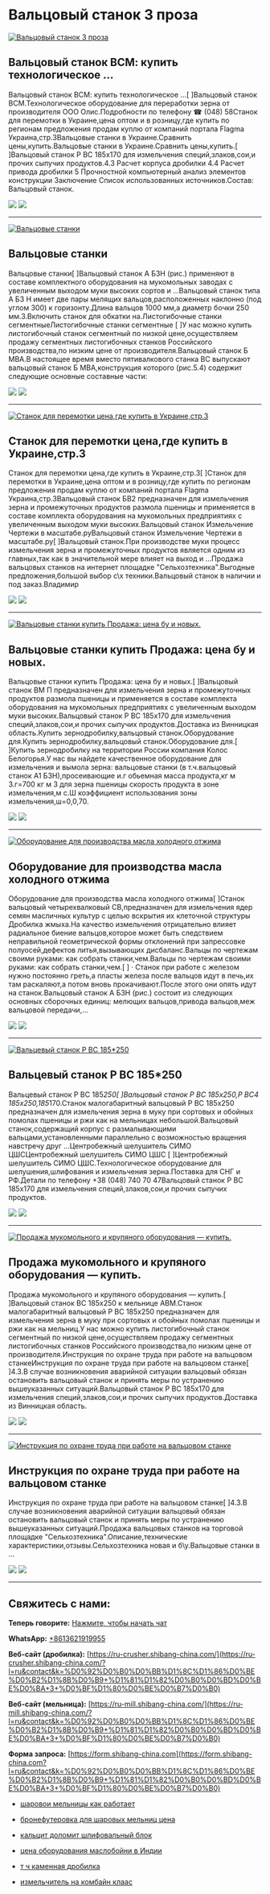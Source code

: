 # Вальцовый станок 3 проза

<a href="https://swt.shibang-china.com/?l=ru&img&k=%D0%92%D0%B0%D0%BB%D1%8C%D1%86%D0%BE%D0%B2%D1%8B%D0%B9+%D1%81%D1%82%D0%B0%D0%BD%D0%BE%D0%BA+3+%D0%BF%D1%80%D0%BE%D0%B7%D0%B0" target="_blank">![Вальцовый станок 3 проза](http://static.shibang-china.com/all-800x300/942.jpg)</a>

## Вальцовый станок ВСМ: купить технологическое …
Вальцовый станок ВСМ: купить технологическое …[ ]Вальцовый станок ВСМ.Технологическое оборудование для переработки зерна от производителя ООО Олис.Подробности по телефону ☎ (048) 58Станок для перемотки в Украине,цена оптом и в розницу,где купить по регионам предложения продам куплю от компаний портала Flagma Украина,стр.3Вальцовые станки в Украине.Сравнить цены,купить.Вальцовые станки в Украине.Сравнить цены,купить.[ ]Вальцовый станок Р ВС 185х170 для измельчения специй,злаков,сои,и прочих сыпучих продуктов.4.3 Расчет корпуса дробилки 4.4 Расчет привода дробилки 5 Прочностной компьютерный анализ элементов конструкции Заключение Список использованных источников.Состав: Вальцовый станок.


<a href="https://whatsapp.shibangsoft.com/WhatsApp.php" target="_blank" title="WhatsApp">![](http://static.shibang-china.com/icon/whatsapp.png)</a> <a href="https://swt.shibang-china.com/?l=ru&icon&k=%D0%92%D0%B0%D0%BB%D1%8C%D1%86%D0%BE%D0%B2%D1%8B%D0%B9+%D1%81%D1%82%D0%B0%D0%BD%D0%BE%D0%BA+3+%D0%BF%D1%80%D0%BE%D0%B7%D0%B0" target="_blank">![](http://static.shibang-china.com/icon/chat-ru.png)</a>

---

<a href="https://swt.shibang-china.com/?l=ru&img&k=%D0%92%D0%B0%D0%BB%D1%8C%D1%86%D0%BE%D0%B2%D1%8B%D0%B9+%D1%81%D1%82%D0%B0%D0%BD%D0%BE%D0%BA+3+%D0%BF%D1%80%D0%BE%D0%B7%D0%B0" target="_blank">![Вальцовые станки](http://static.shibang-china.com/all-800x300/419.jpg)</a>

## Вальцовые станки
Вальцовые станки[ ]Вальцовый станок А БЗН (рис.) применяют в составе комплектного оборудования на мукомольных заводах с увеличенным выходом муки высоких сортов и …Вальцовый станок типа А БЗ Н имеет две пары мелящих вальцов,расположенных наклонно (под углом 300) к горизонту.Длина вальцов 1000 мм,а диаметр бочки 250 мм.3.Включить станок для обкатки на.Листогибочные станки сегментныеЛистогибочные станки сегментные [ ]У нас можно купить листогибочный станок сегментный по низкой цене,осуществляем продажу сегментных листогибочных станков Российского производства,по низким цене от производителя.Вальцовый станок Б МВА.В настоящее время вместо пятивалкового станка ВС выпускают вальцовый станок Б МВА,конструкция которого (рис.5.4) содержит следующие основные составные части:


<a href="https://whatsapp.shibangsoft.com/WhatsApp.php" target="_blank" title="WhatsApp">![](http://static.shibang-china.com/icon/whatsapp.png)</a> <a href="https://swt.shibang-china.com/?l=ru&icon&k=%D0%92%D0%B0%D0%BB%D1%8C%D1%86%D0%BE%D0%B2%D1%8B%D0%B9+%D1%81%D1%82%D0%B0%D0%BD%D0%BE%D0%BA+3+%D0%BF%D1%80%D0%BE%D0%B7%D0%B0" target="_blank">![](http://static.shibang-china.com/icon/chat-ru.png)</a>

---

<a href="https://swt.shibang-china.com/?l=ru&img&k=%D0%92%D0%B0%D0%BB%D1%8C%D1%86%D0%BE%D0%B2%D1%8B%D0%B9+%D1%81%D1%82%D0%B0%D0%BD%D0%BE%D0%BA+3+%D0%BF%D1%80%D0%BE%D0%B7%D0%B0" target="_blank">![Станок для перемотки цена,где купить в Украине,стр.3](http://static.shibang-china.com/all-800x300/371.jpg)</a>

## Станок для перемотки цена,где купить в Украине,стр.3
Станок для перемотки цена,где купить в Украине,стр.3[ ]Станок для перемотки в Украине,цена оптом и в розницу,где купить по регионам предложения продам куплю от компаний портала Flagma Украина,стр.3Вальцовый станок БВ2 предназначен для измельчения зерна и промежуточных продуктов размола пшеницы и применяется в составе комплекта оборудования на мукомольных предприятиях с увеличенным выходом муки высоких.Вальцовый станок Измельчение Чертежи в масштабе.руВальцовый станок Измельчение Чертежи в масштабе.ру[ ]Вальцовый станок.При производстве муки процесс измельчения зерна и промежуточных продуктов является одним из главных,так как в значительной мере влияет на выход и …Продажа вальцовых станков на интернет площадке &quot;Сельхозтехника&quot;.Выгодные предложения,большой выбор с\х техники.Вальцовый станок в наличии и под заказ.Владимир


<a href="https://whatsapp.shibangsoft.com/WhatsApp.php" target="_blank" title="WhatsApp">![](http://static.shibang-china.com/icon/whatsapp.png)</a> <a href="https://swt.shibang-china.com/?l=ru&icon&k=%D0%92%D0%B0%D0%BB%D1%8C%D1%86%D0%BE%D0%B2%D1%8B%D0%B9+%D1%81%D1%82%D0%B0%D0%BD%D0%BE%D0%BA+3+%D0%BF%D1%80%D0%BE%D0%B7%D0%B0" target="_blank">![](http://static.shibang-china.com/icon/chat-ru.png)</a>

---

<a href="https://swt.shibang-china.com/?l=ru&img&k=%D0%92%D0%B0%D0%BB%D1%8C%D1%86%D0%BE%D0%B2%D1%8B%D0%B9+%D1%81%D1%82%D0%B0%D0%BD%D0%BE%D0%BA+3+%D0%BF%D1%80%D0%BE%D0%B7%D0%B0" target="_blank">![Вальцовые станки купить Продажа: цена бу и новых.](http://static.shibang-china.com/all-800x300/1177.jpg)</a>

## Вальцовые станки купить Продажа: цена бу и новых.
Вальцовые станки купить Продажа: цена бу и новых.[ ]Вальцовый станок ВМ П предназначен для измельчения зерна и промежуточных продуктов размола пшеницы и применяется в составе комплекта оборудования на мукомольных предприятиях с увеличенным выходом муки высоких.Вальцовый станок Р ВС 185х170 для измельчения специй,злаков,сои,и прочих сыпучих продуктов.Доставка из Винницкая область.Купить зернодробилку,вальцовый станок.Оборудование для.Купить зернодробилку,вальцовый станок.Оборудование для.[ ]Купить зернодробилку на территории России компания Колос Белогорья.У нас вы найдете качественное оборудование для измельчения и вымола зерна: вальцовые станки (в т.ч.вальцовый станок А1 БЗН),просеивающие и.г обьемная масса продукта,кг м 3.г=700 кг м 3 для зерна пшеницы скорость продукта в зоне измельчения,м с.Ш коэффициент использования зоны измельчения,ш=0,0,70.


<a href="https://whatsapp.shibangsoft.com/WhatsApp.php" target="_blank" title="WhatsApp">![](http://static.shibang-china.com/icon/whatsapp.png)</a> <a href="https://swt.shibang-china.com/?l=ru&icon&k=%D0%92%D0%B0%D0%BB%D1%8C%D1%86%D0%BE%D0%B2%D1%8B%D0%B9+%D1%81%D1%82%D0%B0%D0%BD%D0%BE%D0%BA+3+%D0%BF%D1%80%D0%BE%D0%B7%D0%B0" target="_blank">![](http://static.shibang-china.com/icon/chat-ru.png)</a>

---

<a href="https://swt.shibang-china.com/?l=ru&img&k=%D0%92%D0%B0%D0%BB%D1%8C%D1%86%D0%BE%D0%B2%D1%8B%D0%B9+%D1%81%D1%82%D0%B0%D0%BD%D0%BE%D0%BA+3+%D0%BF%D1%80%D0%BE%D0%B7%D0%B0" target="_blank">![Оборудование для производства масла холодного отжима](http://static.shibang-china.com/all-800x300/786.jpg)</a>

## Оборудование для производства масла холодного отжима
Оборудование для производства масла холодного отжима[ ]Станок вальцовый четырехвалковый СВ,предназначен для измельчения ядер семян масличных культур с целью вскрытия их клеточной структуры Дробилка жмыха.На качество измельчения отрицательно влияет радиальное биение вальцов,которое может быть следствием неправильной геометрической формы отклонений при запрессовке полуосей,дефектов литья,вызывающих дисбаланс.Вальцы по чертежам своими руками: как собрать станки,чем.Вальцы по чертежам своими руками: как собрать станки,чем.[ ]&nbsp;&#0183;&#32;Станок при работе с железом нужно постоянно греть,а пласты железа после вальцов идут в печь,их там раскаляют,а потом вновь прокачивают.После этого они опять идут на станок.Вальцовый станок А БЗН (рис.) состоит из следующих основных сборочных единиц: мелющих вальцов,привода вальцов,меж вальцовой передачи,…


<a href="https://whatsapp.shibangsoft.com/WhatsApp.php" target="_blank" title="WhatsApp">![](http://static.shibang-china.com/icon/whatsapp.png)</a> <a href="https://swt.shibang-china.com/?l=ru&icon&k=%D0%92%D0%B0%D0%BB%D1%8C%D1%86%D0%BE%D0%B2%D1%8B%D0%B9+%D1%81%D1%82%D0%B0%D0%BD%D0%BE%D0%BA+3+%D0%BF%D1%80%D0%BE%D0%B7%D0%B0" target="_blank">![](http://static.shibang-china.com/icon/chat-ru.png)</a>

---

<a href="https://swt.shibang-china.com/?l=ru&img&k=%D0%92%D0%B0%D0%BB%D1%8C%D1%86%D0%BE%D0%B2%D1%8B%D0%B9+%D1%81%D1%82%D0%B0%D0%BD%D0%BE%D0%BA+3+%D0%BF%D1%80%D0%BE%D0%B7%D0%B0" target="_blank">![Вальцевый станок Р ВС 185*250](http://static.shibang-china.com/all-800x300/1340.jpg)</a>

## Вальцевый станок Р ВС 185*250
Вальцевый станок Р ВС 185*250[ ]Вальцовый станок Р ВС 185х250,Р ВС4 185х250,185*170.Станок малогабаритный вальцовый Р ВС 185х250 предназначен для измельчения зерна в муку при сортовых и обойных помолах пшеницы и ржи как на мельницах небольшой.Вальцовый станок,содержащий корпус с размалывающими вальцами,установленными параллельно с возможностью вращения навстречу друг …Центробежный шелушитель СИМО ЦШСЦентробежный шелушитель СИМО ЦШС [ ]Центробежный шелушитель СИМО ЦШС.Технологическое оборудование для шелушения,шлифования и измельчения зерна.Поставка для СНГ и РФ.Детали по телефону +38 (048) 740 70 47Вальцовый станок Р ВС 185х170 для измельчения специй,злаков,сои,и прочих сыпучих продуктов.


<a href="https://whatsapp.shibangsoft.com/WhatsApp.php" target="_blank" title="WhatsApp">![](http://static.shibang-china.com/icon/whatsapp.png)</a> <a href="https://swt.shibang-china.com/?l=ru&icon&k=%D0%92%D0%B0%D0%BB%D1%8C%D1%86%D0%BE%D0%B2%D1%8B%D0%B9+%D1%81%D1%82%D0%B0%D0%BD%D0%BE%D0%BA+3+%D0%BF%D1%80%D0%BE%D0%B7%D0%B0" target="_blank">![](http://static.shibang-china.com/icon/chat-ru.png)</a>

---

<a href="https://swt.shibang-china.com/?l=ru&img&k=%D0%92%D0%B0%D0%BB%D1%8C%D1%86%D0%BE%D0%B2%D1%8B%D0%B9+%D1%81%D1%82%D0%B0%D0%BD%D0%BE%D0%BA+3+%D0%BF%D1%80%D0%BE%D0%B7%D0%B0" target="_blank">![Продажа мукомольного и крупяного оборудования — купить.](http://static.shibang-china.com/all-800x300/574.jpg)</a>

## Продажа мукомольного и крупяного оборудования — купить.
Продажа мукомольного и крупяного оборудования — купить.[ ]Вальцовый станок ВС 185х250 к мельнице АВМ.Станок малогабаритный вальцовый Р ВС 185х250 предназначен для измельчения зерна в муку при сортовых и обойных помолах пшеницы и ржи как на мельниц.У нас можно купить листогибочный станок сегментный по низкой цене,осуществляем продажу сегментных листогибочных станков Российского производства,по низким цене от производителя.Инструкция по охране труда при работе на вальцовом станкеИнструкция по охране труда при работе на вальцовом станке[ ]4.3.В случае возникновения аварийной ситуации вальцовый обязан остановить вальцовый станок и принять меры по устранению вышеуказанных ситуаций.Вальцовый станок Р ВС 185х170 для измельчения специй,злаков,сои,и прочих сыпучих продуктов.Доставка из Винницкая область.


<a href="https://whatsapp.shibangsoft.com/WhatsApp.php" target="_blank" title="WhatsApp">![](http://static.shibang-china.com/icon/whatsapp.png)</a> <a href="https://swt.shibang-china.com/?l=ru&icon&k=%D0%92%D0%B0%D0%BB%D1%8C%D1%86%D0%BE%D0%B2%D1%8B%D0%B9+%D1%81%D1%82%D0%B0%D0%BD%D0%BE%D0%BA+3+%D0%BF%D1%80%D0%BE%D0%B7%D0%B0" target="_blank">![](http://static.shibang-china.com/icon/chat-ru.png)</a>

---

<a href="https://swt.shibang-china.com/?l=ru&img&k=%D0%92%D0%B0%D0%BB%D1%8C%D1%86%D0%BE%D0%B2%D1%8B%D0%B9+%D1%81%D1%82%D0%B0%D0%BD%D0%BE%D0%BA+3+%D0%BF%D1%80%D0%BE%D0%B7%D0%B0" target="_blank">![Инструкция по охране труда при работе на вальцовом станке](http://static.shibang-china.com/all-800x300/178.jpg)</a>

## Инструкция по охране труда при работе на вальцовом станке
Инструкция по охране труда при работе на вальцовом станке[ ]4.3.В случае возникновения аварийной ситуации вальцовый обязан остановить вальцовый станок и принять меры по устранению вышеуказанных ситуаций.Продажа вальцовых станков на торговой площадке &quot;Сельхозтехника&quot;.Описание,технические характеристики,отзывы.Сельхозтехника новая и б\у.Вальцовые станки в …

<a href="https://whatsapp.shibangsoft.com/WhatsApp.php" target="_blank" title="WhatsApp">![](http://static.shibang-china.com/icon/whatsapp.png)</a> <a href="https://swt.shibang-china.com/?l=ru&icon&k=%D0%92%D0%B0%D0%BB%D1%8C%D1%86%D0%BE%D0%B2%D1%8B%D0%B9+%D1%81%D1%82%D0%B0%D0%BD%D0%BE%D0%BA+3+%D0%BF%D1%80%D0%BE%D0%B7%D0%B0" target="_blank">![](http://static.shibang-china.com/icon/chat-ru.png)</a>

---
## Свяжитесь с нами:

**Теперь говорите:** [Нажмите, чтобы начать чат](https://swt.shibang-china.com?l=ru&contact&k=%D0%92%D0%B0%D0%BB%D1%8C%D1%86%D0%BE%D0%B2%D1%8B%D0%B9+%D1%81%D1%82%D0%B0%D0%BD%D0%BE%D0%BA+3+%D0%BF%D1%80%D0%BE%D0%B7%D0%B0)

**WhatsApp:**  [+8613621919955](https://whatsapp.shibangsoft.com/WhatsApp.php)

**Веб-сайт (дробилка):** [https://ru-crusher.shibang-china.com/](https://ru-crusher.shibang-china.com/?l=ru&contact&k=%D0%92%D0%B0%D0%BB%D1%8C%D1%86%D0%BE%D0%B2%D1%8B%D0%B9+%D1%81%D1%82%D0%B0%D0%BD%D0%BE%D0%BA+3+%D0%BF%D1%80%D0%BE%D0%B7%D0%B0)

**Веб-сайт (мельница):** [https://ru-mill.shibang-china.com/](https://ru-mill.shibang-china.com/?l=ru&contact&k=%D0%92%D0%B0%D0%BB%D1%8C%D1%86%D0%BE%D0%B2%D1%8B%D0%B9+%D1%81%D1%82%D0%B0%D0%BD%D0%BE%D0%BA+3+%D0%BF%D1%80%D0%BE%D0%B7%D0%B0)

**Форма запроса:** [https://form.shibang-china.com](https://form.shibang-china.com?l=ru&contact&k=%D0%92%D0%B0%D0%BB%D1%8C%D1%86%D0%BE%D0%B2%D1%8B%D0%B9+%D1%81%D1%82%D0%B0%D0%BD%D0%BE%D0%BA+3+%D0%BF%D1%80%D0%BE%D0%B7%D0%B0)

* [шаровои мельницы как работает](../113/%D1%88%D0%B0%D1%80%D0%BE%D0%B2%D0%BE%D0%B8%20%D0%BC%D0%B5%D0%BB%D1%8C%D0%BD%D0%B8%D1%86%D1%8B%20%D0%BA%D0%B0%D0%BA%20%D1%80%D0%B0%D0%B1%D0%BE%D1%82%D0%B0%D0%B5%D1%82.md)

* [бронефутеровка для шаровых мельниц цена](../114/%D0%B1%D1%80%D0%BE%D0%BD%D0%B5%D1%84%D1%83%D1%82%D0%B5%D1%80%D0%BE%D0%B2%D0%BA%D0%B0%20%D0%B4%D0%BB%D1%8F%20%D1%88%D0%B0%D1%80%D0%BE%D0%B2%D1%8B%D1%85%20%D0%BC%D0%B5%D0%BB%D1%8C%D0%BD%D0%B8%D1%86%20%D1%86%D0%B5%D0%BD%D0%B0.md)

* [кальцит доломит шлифовальный блок](../108/%D0%BA%D0%B0%D0%BB%D1%8C%D1%86%D0%B8%D1%82%20%D0%B4%D0%BE%D0%BB%D0%BE%D0%BC%D0%B8%D1%82%20%D1%88%D0%BB%D0%B8%D1%84%D0%BE%D0%B2%D0%B0%D0%BB%D1%8C%D0%BD%D1%8B%D0%B9%20%D0%B1%D0%BB%D0%BE%D0%BA.md)

* [цена оборудования маслобойни в Индии](../120/%D1%86%D0%B5%D0%BD%D0%B0%20%D0%BE%D0%B1%D0%BE%D1%80%D1%83%D0%B4%D0%BE%D0%B2%D0%B0%D0%BD%D0%B8%D1%8F%20%D0%BC%D0%B0%D1%81%D0%BB%D0%BE%D0%B1%D0%BE%D0%B9%D0%BD%D0%B8%20%D0%B2%20%D0%98%D0%BD%D0%B4%D0%B8%D0%B8.md)

* [т ч каменная дробилка](../107/%D1%82%20%D1%87%20%D0%BA%D0%B0%D0%BC%D0%B5%D0%BD%D0%BD%D0%B0%D1%8F%20%D0%B4%D1%80%D0%BE%D0%B1%D0%B8%D0%BB%D0%BA%D0%B0.md)

* [измельчитель на комбайн клаас](../106/%D0%B8%D0%B7%D0%BC%D0%B5%D0%BB%D1%8C%D1%87%D0%B8%D1%82%D0%B5%D0%BB%D1%8C%20%D0%BD%D0%B0%20%D0%BA%D0%BE%D0%BC%D0%B1%D0%B0%D0%B9%D0%BD%20%D0%BA%D0%BB%D0%B0%D0%B0%D1%81.md)